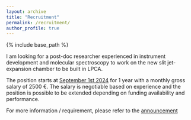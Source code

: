 ```yaml
---
layout: archive
title: "Recruitment"
permalink: /recruitment/
author_profile: true
---
```


{% include base_path %}


I am looking for a post-doc researcher experienced in instrument development and molecular spectroscopy to work on the new slit jet-expansion chamber to be built in LPCA. 

The position starts at <u>September 1st 2024</u> for 1 year with a monthly gross salary of 2500 €. The salary is negotiable based on experience and the position is possible to be extended depending on funding availability and performance. 

For more information / requirement, please refer to the [announcement](https://lpca.univ-littoral.fr/recrutements/post-doctorats/) 
